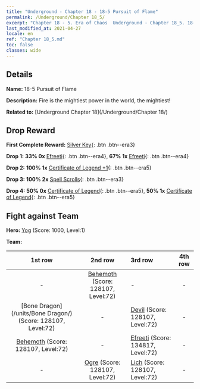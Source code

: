 ```yaml
---
title: "Underground - Chapter 18 - 18-5 Pursuit of Flame"
permalink: /Underground/Chapter 18_5/
excerpt: "Chapter 18 - 5. Era of Chaos  Underground - Chapter 18_5. 18-5 Pursuit of Flame"
last_modified_at: 2021-04-27
locale: en
ref: "Chapter 18_5.md"
toc: false
classes: wide
---
```


## Details

 **Name:** 18-5 Pursuit of Flame

 **Description:** Fire is the mightiest power in the world, the mightiest!

 **Related to:** [Underground Chapter 18](/Underground/Chapter 18/)

## Drop Reward

 **First Complete Reward:** [Silver Key](/Items/con_693/){: .btn .btn--era3}

 **Drop 1:** **33% 0x** [Efreeti](/Items/unt_231/){: .btn .btn--era4}, **67% 1x** [Efreeti](/Items/unt_231/){: .btn .btn--era4}

 **Drop 2:** **100% 1x** [Certificate of Legend +1](/Items/mat_74/){: .btn .btn--era5}

 **Drop 3:** **100% 2x** [Spell Scrolls](/Items/con_694/){: .btn .btn--era3}

 **Drop 4:** **50% 0x** [Certificate of Legend](/Items/mat_67/){: .btn .btn--era5}, **50% 1x** [Certificate of Legend](/Items/mat_67/){: .btn .btn--era5}


## Fight against Team
 **Hero:** [Yog](/heroes/Yog/) (Score: 1000, Level:1)

 **Team:**


  | 1st row | 2nd row | 3rd row | 4th row |
  |:----:|:----:|:----|:----:|
  | - | [Behemoth](/units/Behemoth/) (Score: 128107, Level:72)  | - | - |
  | [Bone Dragon](/units/Bone Dragon/) (Score: 128107, Level:72)  | - | [Devil](/units/Devil/) (Score: 128107, Level:72)  | - |
  | [Behemoth](/units/Behemoth/) (Score: 128107, Level:72)  | - | [Efreeti](/units/Efreeti/) (Score: 134817, Level:72)  | - |
  | - | [Ogre](/units/Ogre/) (Score: 128107, Level:72)  | [Lich](/units/Lich/) (Score: 128107, Level:72)  | - |


